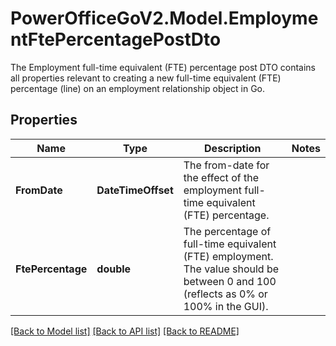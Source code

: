 # PowerOfficeGoV2.Model.EmploymentFtePercentagePostDto
The Employment full-time equivalent (FTE) percentage post DTO contains all properties relevant to creating a new full-time equivalent (FTE) percentage (line) on an employment relationship object in Go.

## Properties

Name | Type | Description | Notes
------------ | ------------- | ------------- | -------------
**FromDate** | **DateTimeOffset** | The from-date for the effect of the employment full-time equivalent (FTE) percentage. | 
**FtePercentage** | **double** | The percentage of full-time equivalent (FTE) employment.  The value should be between 0 and 100 (reflects as 0% or 100% in the GUI). | 

[[Back to Model list]](../../README.md#documentation-for-models) [[Back to API list]](../../README.md#documentation-for-api-endpoints) [[Back to README]](../../README.md)


